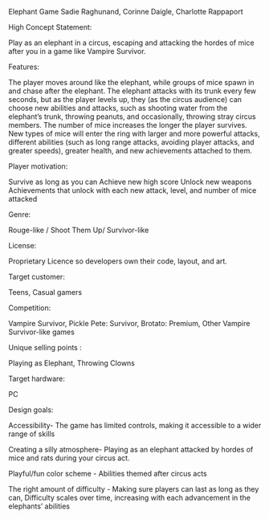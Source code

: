 Elephant Game
Sadie Raghunand, Corinne Daigle, Charlotte Rappaport

High Concept Statement:

Play as an elephant in a circus, escaping and attacking the hordes of mice after you in a game like Vampire Survivor. 

Features:

The player moves around like the elephant, while groups of mice spawn in and chase after the elephant.
The elephant attacks with its trunk every few seconds, but as the player levels up, they (as the circus audience) can choose new abilities and attacks, such as shooting water from the elephant’s trunk, throwing peanuts, and occasionally, throwing stray circus members.
The number of mice increases the longer the player survives. New types of mice will enter the ring with larger and more powerful attacks, different abilities (such as long range attacks, avoiding player attacks, and greater speeds), greater health, and new achievements attached to them.

Player motivation:

Survive as long as you can
Achieve new high score
Unlock new weapons
Achievements that unlock with each new attack, level, and number of mice attacked

Genre:

Rouge-like / Shoot Them Up/ Survivor-like

License:

Proprietary Licence so developers own their code, layout, and art.

Target customer:

Teens, 
Casual gamers

Competition:

Vampire Survivor,
Pickle Pete: Survivor,
Brotato: Premium,
Other Vampire Survivor-like games

Unique selling points :

Playing as Elephant,
Throwing Clowns

Target hardware:

PC

Design goals:

Accessibility- 
The game has limited controls, making it accessible to a wider range of skills

Creating a silly atmosphere-
Playing as an elephant attacked by hordes of mice and rats during your circus act.

Playful/fun color scheme -
Abilities themed after circus acts

The right amount of difficulty -
Making sure players can last as long as they can,
Difficulty scales over time, increasing with each advancement in the elephants’ abilities



